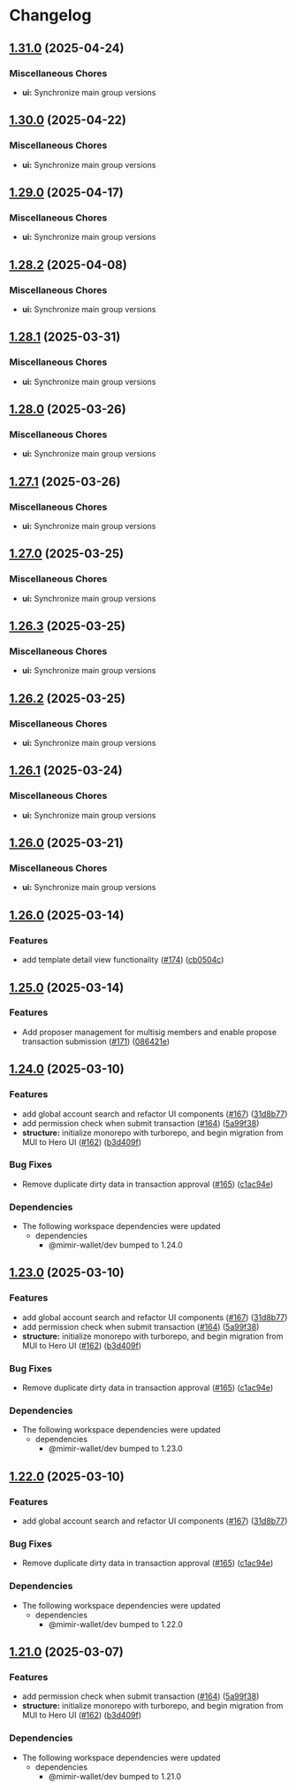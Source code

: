 # Changelog

## [1.31.0](https://github.com/mimir-labs/mimir-wallet/compare/ui-v1.30.0...ui-v1.31.0) (2025-04-24)


### Miscellaneous Chores

* **ui:** Synchronize main group versions

## [1.30.0](https://github.com/mimir-labs/mimir-wallet/compare/ui-v1.29.0...ui-v1.30.0) (2025-04-22)


### Miscellaneous Chores

* **ui:** Synchronize main group versions

## [1.29.0](https://github.com/mimir-labs/mimir-wallet/compare/ui-v1.28.2...ui-v1.29.0) (2025-04-17)


### Miscellaneous Chores

* **ui:** Synchronize main group versions

## [1.28.2](https://github.com/mimir-labs/mimir-wallet/compare/ui-v1.28.1...ui-v1.28.2) (2025-04-08)


### Miscellaneous Chores

* **ui:** Synchronize main group versions

## [1.28.1](https://github.com/mimir-labs/mimir-wallet/compare/ui-v1.28.0...ui-v1.28.1) (2025-03-31)


### Miscellaneous Chores

* **ui:** Synchronize main group versions

## [1.28.0](https://github.com/mimir-labs/mimir-wallet/compare/ui-v1.27.1...ui-v1.28.0) (2025-03-26)


### Miscellaneous Chores

* **ui:** Synchronize main group versions

## [1.27.1](https://github.com/mimir-labs/mimir-wallet/compare/ui-v1.27.0...ui-v1.27.1) (2025-03-26)


### Miscellaneous Chores

* **ui:** Synchronize main group versions

## [1.27.0](https://github.com/mimir-labs/mimir-wallet/compare/ui-v1.26.3...ui-v1.27.0) (2025-03-25)


### Miscellaneous Chores

* **ui:** Synchronize main group versions

## [1.26.3](https://github.com/mimir-labs/mimir-wallet/compare/ui-v1.26.2...ui-v1.26.3) (2025-03-25)


### Miscellaneous Chores

* **ui:** Synchronize main group versions

## [1.26.2](https://github.com/mimir-labs/mimir-wallet/compare/ui-v1.26.1...ui-v1.26.2) (2025-03-25)


### Miscellaneous Chores

* **ui:** Synchronize main group versions

## [1.26.1](https://github.com/mimir-labs/mimir-wallet/compare/ui-v1.26.0...ui-v1.26.1) (2025-03-24)


### Miscellaneous Chores

* **ui:** Synchronize main group versions

## [1.26.0](https://github.com/mimir-labs/mimir-wallet/compare/ui-v1.26.0...ui-v1.26.0) (2025-03-21)


### Miscellaneous Chores

* **ui:** Synchronize main group versions

## [1.26.0](https://github.com/mimir-labs/mimir-wallet/compare/ui-v1.25.0...ui-v1.26.0) (2025-03-14)


### Features

* add template detail view functionality ([#174](https://github.com/mimir-labs/mimir-wallet/issues/174)) ([cb0504c](https://github.com/mimir-labs/mimir-wallet/commit/cb0504c0c72440ec48edcf6a16129236edd3e102))

## [1.25.0](https://github.com/mimir-labs/mimir-wallet/compare/ui-v1.24.0...ui-v1.25.0) (2025-03-14)


### Features

* Add proposer management for multisig members and enable propose transaction submission ([#171](https://github.com/mimir-labs/mimir-wallet/issues/171)) ([086421e](https://github.com/mimir-labs/mimir-wallet/commit/086421e2ea2c54056670c997b5ecf0ab3d50d54b))

## [1.24.0](https://github.com/mimir-labs/mimir-wallet/compare/ui-v1.23.0...ui-v1.24.0) (2025-03-10)


### Features

* add global account search and refactor UI components ([#167](https://github.com/mimir-labs/mimir-wallet/issues/167)) ([31d8b77](https://github.com/mimir-labs/mimir-wallet/commit/31d8b770a683ff46eea8c6824aa8d188d234b2ec))
* add permission check when submit transaction ([#164](https://github.com/mimir-labs/mimir-wallet/issues/164)) ([5a99f38](https://github.com/mimir-labs/mimir-wallet/commit/5a99f38b2d4f70cb063cbd307320cd5d32e3e481))
* **structure:** initialize monorepo with turborepo, and begin migration from MUI to Hero UI ([#162](https://github.com/mimir-labs/mimir-wallet/issues/162)) ([b3d409f](https://github.com/mimir-labs/mimir-wallet/commit/b3d409fe2b4a0e7e92dd260167bd61b1c96f395a))


### Bug Fixes

* Remove duplicate dirty data in transaction approval ([#165](https://github.com/mimir-labs/mimir-wallet/issues/165)) ([c1ac94e](https://github.com/mimir-labs/mimir-wallet/commit/c1ac94ec51c133ea3cf3d2d5ee2398ac63b398a5))


### Dependencies

* The following workspace dependencies were updated
  * dependencies
    * @mimir-wallet/dev bumped to 1.24.0

## [1.23.0](https://github.com/mimir-labs/mimir-wallet/compare/ui-v1.22.0...ui-v1.23.0) (2025-03-10)


### Features

* add global account search and refactor UI components ([#167](https://github.com/mimir-labs/mimir-wallet/issues/167)) ([31d8b77](https://github.com/mimir-labs/mimir-wallet/commit/31d8b770a683ff46eea8c6824aa8d188d234b2ec))
* add permission check when submit transaction ([#164](https://github.com/mimir-labs/mimir-wallet/issues/164)) ([5a99f38](https://github.com/mimir-labs/mimir-wallet/commit/5a99f38b2d4f70cb063cbd307320cd5d32e3e481))
* **structure:** initialize monorepo with turborepo, and begin migration from MUI to Hero UI ([#162](https://github.com/mimir-labs/mimir-wallet/issues/162)) ([b3d409f](https://github.com/mimir-labs/mimir-wallet/commit/b3d409fe2b4a0e7e92dd260167bd61b1c96f395a))


### Bug Fixes

* Remove duplicate dirty data in transaction approval ([#165](https://github.com/mimir-labs/mimir-wallet/issues/165)) ([c1ac94e](https://github.com/mimir-labs/mimir-wallet/commit/c1ac94ec51c133ea3cf3d2d5ee2398ac63b398a5))


### Dependencies

* The following workspace dependencies were updated
  * dependencies
    * @mimir-wallet/dev bumped to 1.23.0

## [1.22.0](https://github.com/mimir-labs/mimir-wallet/compare/ui-v1.21.0...ui-v1.22.0) (2025-03-10)


### Features

* add global account search and refactor UI components ([#167](https://github.com/mimir-labs/mimir-wallet/issues/167)) ([31d8b77](https://github.com/mimir-labs/mimir-wallet/commit/31d8b770a683ff46eea8c6824aa8d188d234b2ec))


### Bug Fixes

* Remove duplicate dirty data in transaction approval ([#165](https://github.com/mimir-labs/mimir-wallet/issues/165)) ([c1ac94e](https://github.com/mimir-labs/mimir-wallet/commit/c1ac94ec51c133ea3cf3d2d5ee2398ac63b398a5))


### Dependencies

* The following workspace dependencies were updated
  * dependencies
    * @mimir-wallet/dev bumped to 1.22.0

## [1.21.0](https://github.com/mimir-labs/mimir-wallet/compare/ui-v1.20.1...ui-v1.21.0) (2025-03-07)


### Features

* add permission check when submit transaction ([#164](https://github.com/mimir-labs/mimir-wallet/issues/164)) ([5a99f38](https://github.com/mimir-labs/mimir-wallet/commit/5a99f38b2d4f70cb063cbd307320cd5d32e3e481))
* **structure:** initialize monorepo with turborepo, and begin migration from MUI to Hero UI ([#162](https://github.com/mimir-labs/mimir-wallet/issues/162)) ([b3d409f](https://github.com/mimir-labs/mimir-wallet/commit/b3d409fe2b4a0e7e92dd260167bd61b1c96f395a))


### Dependencies

* The following workspace dependencies were updated
  * dependencies
    * @mimir-wallet/dev bumped to 1.21.0
